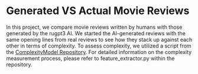 # Generated VS Actual Movie Reviews 

In this project, we compare movie reviews written by humans with those generated by the rugpt3 AI. We started the AI-generated reviews with the same opening lines from real reviews to see how they stack up against each other in terms of complexity.
To assess complexity, we utilized a script from the [ComplexityModel Repository](https://github.com/PlainDocument/Complexity-models). For detailed information on the complexity measurement process, please refer to feature_extractor.py within the repository.
